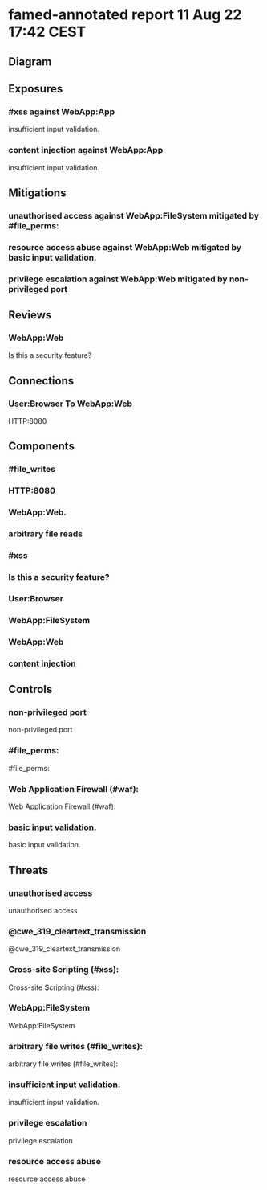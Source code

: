 # famed-annotated report 11 Aug 22 17:42 CEST
## Diagram
## Exposures

### #xss against WebApp:App
insufficient input validation.
### content injection against WebApp:App
insufficient input validation.
## Mitigations

### unauthorised access against WebApp:FileSystem mitigated by #file_perms:

### resource access abuse against WebApp:Web mitigated by basic input validation.

### privilege escalation against WebApp:Web mitigated by non-privileged port

## Reviews

### WebApp:Web
Is this a security feature?
## Connections

### User:Browser To WebApp:Web
HTTP:8080


## Components

### #file_writes

### HTTP:8080

### WebApp:Web.

### arbitrary file reads

### #xss

### Is this a security feature?

### User:Browser

### WebApp:FileSystem

### WebApp:Web

### content injection

## Controls

### non-privileged port
non-privileged port
### #file_perms:
#file_perms:
### Web Application Firewall (#waf):
Web Application Firewall (#waf):
### basic input validation.
basic input validation.
## Threats

### unauthorised access
unauthorised access
### @cwe_319_cleartext_transmission
@cwe_319_cleartext_transmission
### Cross-site Scripting (#xss):
Cross-site Scripting (#xss):
### WebApp:FileSystem
WebApp:FileSystem
### arbitrary file writes (#file_writes):
arbitrary file writes (#file_writes):
### insufficient input validation.
insufficient input validation.
### privilege escalation
privilege escalation
### resource access abuse
resource access abuse